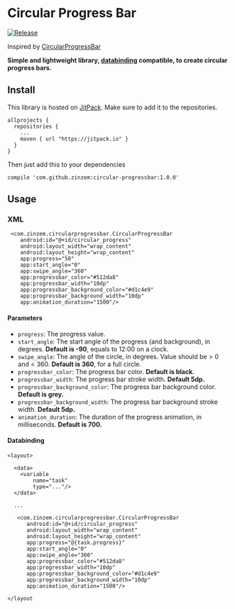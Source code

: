 # Circular Progress Bar
[![Release](https://jitpack.io/v/zinzem/circular-progressbar.svg)](https://jitpack.io/#zinzem/circular-progressbar)

Inspired by [CircularProgressBar](https://github.com/lopspower/CircularProgressBar)

**Simple and lightweight library, [databinding](https://developer.android.com/topic/libraries/data-binding/index.html) compatible, to create circular progress bars.**

## Install
This library is hosted on [JitPack](https://jitpack.io/). Make sure to add it to the repositories.
```
allprojects {
  repositories {
    ...
    maven { url "https://jitpack.io" }
  }
}
```
Then just add this to your dependencies
```
compile 'com.github.zinzem:circular-progressbar:1.0.0'
```

## Usage
### XML
```
 <com.zinzem.circularprogressbar.CircularProgressBar
    android:id="@+id/circular_progress"
    android:layout_width="wrap_content"
    android:layout_height="wrap_content"
    app:progress="50"
    app:start_angle="0"
    app:swipe_angle="360"
    app:progressbar_color="#512da8"
    app:progressbar_width="10dp"
    app:progressbar_background_color="#d1c4e9"
    app:progressbar_background_width="10dp"
    app:animation_duration="1500"/>
```

#### Parameters
- `progress`: The progress value.
- `start_angle`: The start angle of the progress (and background), in degrees. **Default is -90**, equals to 12:00 on a clock.
- `swipe_angle`: The angle of the circle, in degrees. Value should be > 0 and < 360. **Default is 360**, for a full circle.
- `progressbar_color`: The progress bar color. **Default is black.**
- `progressbar_width`: The progress bar stroke width.  **Default 5dp.**
- `progressbar_background_color`: The progress bar background color. **Default is grey.**
- `progressbar_background_width`: The progress bar background stroke width. **Default 5dp.**
- `animation_duration`: The duration of the progress animation, in milliseconds. **Default is 700.**

#### Databinding

```
<layout>

  <data>
    <variable
        name="task"
        type="..."/>
  </data>
  
  ...

   <com.zinzem.circularprogressbar.CircularProgressBar
      android:id="@+id/circular_progress"
      android:layout_width="wrap_content"
      android:layout_height="wrap_content"
      app:progress="@{task.progress}"
      app:start_angle="0"
      app:swipe_angle="360"
      app:progressbar_color="#512da8"
      app:progressbar_width="10dp"
      app:progressbar_background_color="#d1c4e9"
      app:progressbar_background_width="10dp"
      app:animation_duration="1500"/>
    
</layout
```
